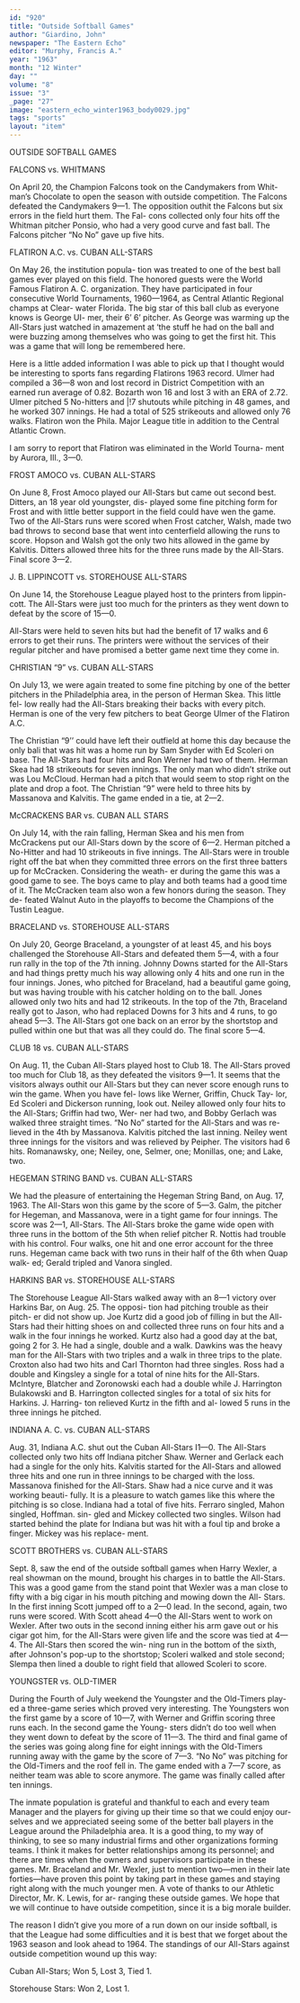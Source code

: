 ```yaml
---
id: "920"
title: "Outside Softball Games"
author: "Giardino, John"
newspaper: "The Eastern Echo"
editor: "Murphy, Francis A."
year: "1963"
month: "12 Winter"
day: ""
volume: "8"
issue: "3"
_page: "27"
image: "eastern_echo_winter1963_body0029.jpg"
tags: "sports"
layout: "item"
---
```

OUTSIDE SOFTBALL GAMES

FALCONS vs. WHITMANS

On April 20, the Champion Falcons
took on the Candymakers from Whit-
man’s Chocolate to open the season
with outside competition. The Falcons
defeated the Candymakers 9—1. The
opposition outhit the Falcons but six
errors in the field hurt them. The Fal-
cons collected only four hits off the
Whitman pitcher Ponsio, who had a
very good curve and fast ball. The
Falcons pitcher “No No” gave up five
hits.

FLATIRON A.C. vs. CUBAN
ALL-STARS

On May 26, the institution popula-
tion was treated to one of the best ball
games ever played on this field. The
honored guests were the World Famous
Flatiron A. C. organization. They have
participated in four consecutive World
Tournaments, 1960—1964, as Central
Atlantic Regional champs at Clear-
water Florida. The big star of this ball
club as everyone knows is George UI-
mer, their 6’ 6’ pitcher. As George
was warming up the All-Stars just
watched in amazement at ‘the stuff he
had on the ball and were buzzing
among themselves who was going to
get the first hit. This was a game that
will long be remembered here.

Here is a little added information I
was able to pick up that I thought would
be interesting to sports fans regarding
Flatirons 1963 record. Ulmer had
compiled a 36—8 won and lost record
in District Competition with an earned
run average of 0.82. Bozarth won 16
and lost 3 with an ERA of 2.72. Ulmer
pitched 5 No-hitters and |!7 shutouts
while pitching in 48 games, and he
worked 307 innings. He had a total
of 525 strikeouts and allowed only 76
walks. Flatiron won the Phila. Major
League title in addition to the Central
Atlantic Crown.

I am sorry to report that Flatiron
was eliminated in the World Tourna-
ment by Aurora, IIl., 3—0.

FROST AMOCO vs. CUBAN
ALL-STARS

On June 8, Frost Amoco played our
All-Stars but came out second best.
Ditters, an 18 year old youngster, dis-
played some fine pitching form for
Frost and with little better support in
the field could have wen the game. Two
of the All-Stars runs were scored when
Frost catcher, Walsh, made two bad
throws to second base that went into
centerfield allowing the runs to score.
Hopson and Walsh got the only two
hits allowed in the game by Kalvitis.
Ditters allowed three hits for the three
runs made by the All-Stars. Final
score 3—2.

J. B. LIPPINCOTT vs. STOREHOUSE
ALL-STARS

On June 14, the Storehouse League
played host to the printers from lippin-
cott. The All-Stars were just too much
for the printers as they went down to
defeat by the score of 15—0.

All-Stars were held to seven hits but
had the benefit of 17 walks and 6 errors
to get their runs. The printers were
without the services of their regular
pitcher and have promised a better
game next time they come in.

CHRISTIAN “9” vs. CUBAN
ALL-STARS

On July 13, we were again treated to
some fine pitching by one of the better
pitchers in the Philadelphia area, in the
person of Herman Skea. This little fel-
low really had the All-Stars breaking
their backs with every pitch. Herman
is one of the very few pitchers to beat
George Ulmer of the Flatiron A.C.

The Christian “9’’ could have left
their outfield at home this day because
the only bali that was hit was a home
run by Sam Snyder with Ed Scoleri on
base. The All-Stars had four hits and
Ron Werner had two of them. Herman
Skea had 18 strikeouts for seven innings.
The only man who didn’t strike out was
Lou McCloud. Herman had a pitch that
would seem to stop right on the plate
and drop a foot. The Christian “9”
were held to three hits by Massanova
and Kalvitis. The game ended in a tie,
at 2—2.

McCRACKENS BAR vs. CUBAN
ALL STARS

On July 14, with the rain falling,
Herman Skea and his men from 
McCrackens put our All-Stars down by
the score of 6—2. Herman pitched a
No-Hitter and had 10 strikeouts in five
innings. The All-Stars were in trouble
right off the bat when they committed
three errors on the first three batters up
for McCracken. Considering the weath-
er during the game this was a good
game to see. The boys came to play
and both teams had a good time of it.
The McCracken team also won a few
honors during the season. They de-
feated Walnut Auto in the playoffs to
become the Champions of the Tustin
League.

BRACELAND vs. STOREHOUSE
ALL-STARS

On July 20, George Braceland, a
youngster of at least 45, and his boys
challenged the Storehouse All-Stars and
defeated them 5—4, with a four run
rally in the top of the 7th inning.
Johnny Downs started for the All-Stars
and had things pretty much his way
allowing only 4 hits and one run in the
four innings. Jones, who pitched for
Braceland, had a beautiful game going,
but was having trouble with his catcher
holding on to the ball. Jones allowed
only two hits and had 12 strikeouts. In
the top of the 7th, Braceland really got
to Jason, who had replaced Downs for
3 hits and 4 runs, to go ahead 5—3.
The All-Stars got one back on an error
by the shortstop and pulled within one
but that was all they could do. The
final score 5—4.

CLUB 18 vs. CUBAN ALL-STARS

On Aug. 11, the Cuban All-Stars
played host to Club 18. The All-Stars
proved too much for Club 18, as they
defeated the visitors 9—1. It seems that
the visitors always outhit our All-Stars
but they can never score enough runs
to win the game. When you have fel-
lows like Werner, Griffin, Chuck Tay-
lor, Ed Scoleri and Dickerson running,
look out. Neiley allowed only four hits
to the All-Stars; Griffin had two, Wer-
ner had two, and Bobby Gerlach was
walked three straight times. “No No”
started for the All-Stars and was re-
lieved in the 4th by Massanova. Kalvitis
pitched the last inning. Neiley went
three innings for the visitors and was
relieved by Peipher. The visitors had
6 hits. Romanawsky, one; Neiley, one,
Selmer, one; Monillas, one; and Lake,
two.

HEGEMAN STRING BAND vs. CUBAN
ALL-STARS

We had the pleasure of entertaining
the Hegeman String Band, on Aug. 17,
1963. The All-Stars won this game by
the score of 5—3. Galm, the pitcher
for Hegeman, and Massanova, were in
a tight game for four innings. The score
was 2—1, All-Stars. The All-Stars
broke the game wide open with three
runs in the bottom of the 5th when
relief pitcher R. Nottis had trouble with
his control. Four walks, one hit and
one error account for the three runs.
Hegeman came back with two runs in
their half of the 6th when Quap walk-
ed; Gerald tripled and Vanora singled.

HARKINS BAR vs. STOREHOUSE
ALL-STARS

The Storehouse League All-Stars
walked away with an 8—1 victory over
Harkins Bar, on Aug. 25. The opposi-
tion had pitching trouble as their pitch-
er did not show up. Joe Kurtz did a
good job of filling in but the All-Stars
had their hitting shoes on and collected
three runs on four hits and a walk in
the four innings he worked. Kurtz also
had a good day at the bat, going 2 for
3. He had a single, double and a walk.
Dawkins was the heavy man for the
All-Stars with two triples and a walk in
three trips to the plate. Croxton also
had two hits and Carl Thornton had
three singles. Ross had a double and
Kingsley a single for a total of nine hits
for the All-Stars. McIntyre, Blatcher
and Zoronowski each had a double
while J. Harrington Bulakowski and
B. Harrington collected singles for a
total of six hits for Harkins. J. Harring-
ton relieved Kurtz in the fifth and al-
lowed 5 runs in the three innings he
pitched.

INDIANA A. C. vs. CUBAN
ALL-STARS

Aug. 31, Indiana A.C. shut out the
Cuban All-Stars I1—0. The All-Stars
collected only two hits off Indiana
pitcher Shaw. Werner and Gerlack each
had a single for the only hits. Kalvitis
started for the All-Stars and allowed
three hits and one run in three innings
to be charged with the loss. Massanova
finished for the All-Stars. Shaw had a
nice curve and it was working beauti-
fully. It is a pleasure to watch games
like this where the pitching is so close.
Indiana had a total of five hits. Ferraro
singled, Mahon singled, Hoffman. sin-
gled and Mickey collected two singles.
Wilson had started behind the plate for
Indiana but was hit with a foul tip and
broke a finger. Mickey was his replace-
ment.

SCOTT BROTHERS vs. CUBAN
ALL-STARS

Sept. 8, saw the end of the outside
softball games when Harry Wexler, a
real showman on the mound, brought
his charges in to battle the All-Stars.
This was a good game from the stand
point that Wexler was a man close to
fifty with a big cigar in his mouth
pitching and mowing down the All-
Stars. In the first inning Scott jumped
off to a 2—0 lead. In the second, again,
two runs were scored. With Scott ahead
4—0 the All-Stars went to work on
Wexler. After two outs in the second
inning either his arm gave out or his
cigar got him, for the All-Stars were
given life and the score was tied at 4—
4. The All-Stars then scored the win-
ning run in the bottom of the sixth,
after Johnson's pop-up to the shortstop;
Scoleri walked and stole second; Slempa
then lined a double to right field that
allowed Scoleri to score.

YOUNGSTER vs. OLD-TIMER

During the Fourth of July weekend
the Youngster and the Old-Timers play-
ed a three-game series which proved
very interesting. The Youngsters won
the first game by a score of 10—7, with
Werner and Griffin scoring three runs
each. In the second game the Young-
sters didn’t do too well when they went
down to defeat by the score of 11—3.
The third and final game of the series
was going along fine for eight innings
with the Old-Timers running away with
the game by the score of 7—3. “No
No” was pitching for the Old-Timers
and the roof fell in. The game ended
with a 7—7 score, as neither team was
able to score anymore. The game was
finally called after ten innings.

The inmate population is grateful
and thankful to each and every team
Manager and the players for giving up
their time so that we could enjoy our-
selves and we appreciated seeing some
of the better ball players in the League
around the Philadelphia area. It is a
good thing, to my way of thinking, to
see so many industrial firms and other
organizations forming teams. I think it
makes for better relationships among
its personnel; and there are times when
the owners and supervisors participate
in these games. Mr. Braceland and Mr.
Wexler, just to mention two—men in
their late forties—have proven this
point by taking part in these games and
staying right along with the much
younger men. A vote of thanks to our
Athletic Director, Mr. K. Lewis, for ar-
ranging these outside games. We hope
that we will continue to have outside
competition, since it is a big morale
builder.

The reason I didn’t give you more of
a run down on our inside softball, is
that the League had some difficulties
and it is best that we forget about the
1963 season and look ahead to 1964.
The standings of our All-Stars against
outside competition wound up this way:

Cuban All-Stars; Won 5, Lost 3,
Tied 1.

Storehouse Stars: Won 2, Lost 1.
